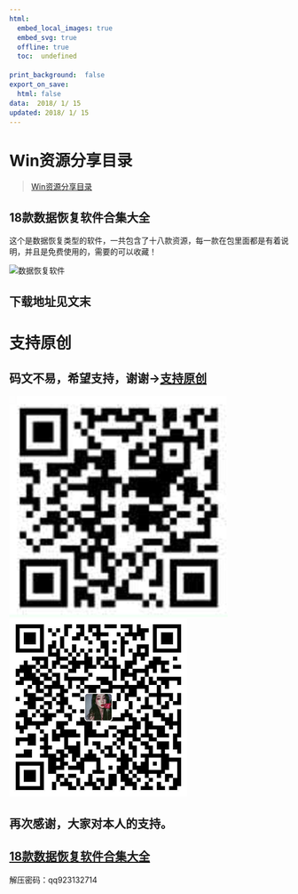 ```yaml
---
html:
  embed_local_images: true
  embed_svg: true
  offline: true
  toc:  undefined

print_background:  false
export_on_save:
  html: false
data:  2018/ 1/ 15
updated: 2018/ 1/ 15
---
```


# Win资源分享目录

> [Win资源分享目录](https://blog.csdn.net/qq923132714/article/details/83108491 "Win资源分享目录")



## 18款数据恢复软件合集大全
这个是数据恢复类型的软件，一共包含了十八款资源，每一款在包里面都是有着说明，并且是免费使用的，需要的可以收藏！

![数据恢复软件](https://i.loli.net/2019/01/15/5c3d660a82e25.jpg)

## 下载地址见文末

# 支持原创
## 码文不易，希望支持，谢谢->**[支持原创](http://blog.csdn.net/qq923132714/article/details/79399145)**
![微信支付](https://raw.githubusercontent.com/923132714/my_picture/master/blog/support/weixin.png)![微信支付](https://raw.githubusercontent.com/923132714/my_picture/master/blog/support/支付宝.png)
## 再次感谢，大家对本人的支持。



## [18款数据恢复软件合集大全](http://u16848854.ctfile.net/fs/16848854-331292185 "18款数据恢复软件合集大全")

解压密码：qq923132714
